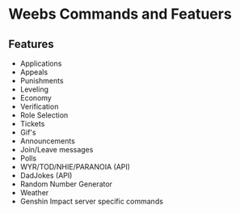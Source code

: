 # Weebs Commands and Featuers
## Features
- Applications
- Appeals
- Punishments
- Leveling
- Economy
- Verification
- Role Selection
- Tickets
- Gif's
- Announcements
- Join/Leave messages
- Polls
- WYR/TOD/NHIE/PARANOIA (API)
- DadJokes (API)
- Random Number Generator
- Weather
- Genshin Impact server specific commands

